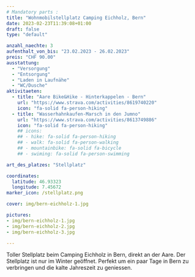 ```yaml
---
# Mandatory parts :
title: "Wohnmobilstellplatz Camping Eichholz, Bern"
date: 2023-02-23T11:39:08+01:00
draft: false
type: "default"

anzahl_naechte: 3
aufenthalt_von_bis: "23.02.2023 - 26.02.2023"
preis: "CHF 90.00"
ausstattung:
  - "Versorgung"
  - "Entsorgung"
  - "Laden in Laufnähe"
  - "WC/Dusche"
aktivitaeten:
  - title: "Aare Bike&Hike - Hinterkappelen - Bern"
    url: "https://www.strava.com/activities/8619740220"
    icon: "fa-solid fa-person-hiking"
  - title: "Wasserhahnkaufen-Marsch in den Jumno"
    url: "https://www.strava.com/activities/8613749886"
    icon: "fa-solid fa-person-hiking"
    ## icons:
    ## - hike: fa-solid fa-person-hiking
    ## - walk: fa-solid fa-person-walking
    ## - mountainbike: fa-solid fa-bicycle
    ## - swiming: fa-solid fa-person-swimming

art_des_platzes: "Stellplatz"

coordinates:
  latitude: 46.93323
  longitude: 7.45672
marker_icon: /stellplatz.png

cover: img/bern-eichholz-1.jpg

pictures: 
- img/bern-eichholz-1.jpg
- img/bern-eichholz-2.jpg
- img/bern-eichholz-3.jpg

---
```

Toller Stellplatz beim Camping Eichholz in Bern, direkt an der Aare. Der Stellplatz ist nur im Winter geöffnet. Perfekt um ein paar Tage in Bern zu verbringen und die kalte Jahreszeit zu geniessen.